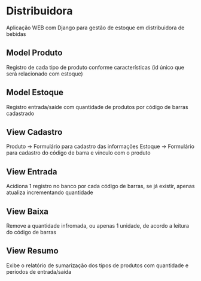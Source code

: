 # Distribuidora
Aplicação WEB com Django para gestão de estoque em distribuidora de bebidas

## Model Produto
Registro de cada tipo de produto conforme características 
(id único que será relacionado com estoque)

## Model Estoque
Registro entrada/saíde com quantidade de produtos por código de barras cadastrado

## View Cadastro
Produto -> Formulário para cadastro das informações
Estoque -> Formulário para cadastro do código de barra e vínculo com o produto

## View Entrada
Acidiona 1 registro no banco por cada código de barras, se já existir, apenas atualiza incrementando quantidade

## View Baixa
Remove a quantidade infromada, ou apenas 1 unidade, de acordo a leitura do código de barras

## View Resumo
Exibe o relatório de sumarização dos tipos de produtos com quantidade e períodos de entrada/saída